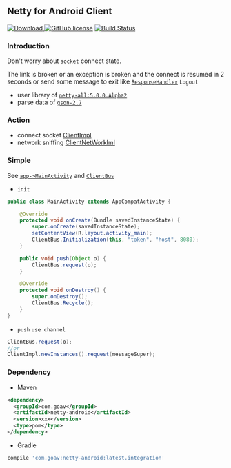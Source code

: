 ## Netty for Android Client

 [ ![Download](https://api.bintray.com/packages/1024icloud/maven/netty-android/images/download.svg) ](https://bintray.com/1024icloud/maven/netty-android/_latestVersion)
 [![GitHub license](https://img.shields.io/badge/license-MIT-blue.svg)](https://raw.githubusercontent.com/FIRHQ/fir-cli/master/LICENSE.txt)
 [![Build Status](https://travis-ci.org/goAV/NettyAndroid.svg?branch=master)](https://travis-ci.org/goAV/NettyAndroid)
 
 
### Introduction

Don't worry about `socket` connect state. 

The link is broken or an exception is broken and the connect is resumed in 2 seconds 
or send some message to exit like [`ResponseHandler`](./app/src/main/java/com/goav/app/socket/ResponseHandler.java) `Logout`
    
* user library of [`netty-all:5.0.0.Alpha2`](https://github.com/netty/netty)
* parse data of [`gson-2.7`](http://mvnrepository.com/artifact/com.google.code.gson/gson/2.7)
    
### Action
* connect socket [ClientImpl](./netty-android/src/main/java/com/goav/netty/Handler/ClientImpl.java)
* network sniffing [ClientNetWorkIml](./netty-android/src/main/java/com/goav/netty/Handler/ClientNetWorkIml.java)
   
### Simple
See [`app->MainActivity`](./app/src/main/java/com/goav/app/MainActivity.java) and [`ClientBus`](./app/src/main/java/com/goav/app/socket/ClientBus.java)

* `init`
```java
public class MainActivity extends AppCompatActivity {

    @Override
    protected void onCreate(Bundle savedInstanceState) {
        super.onCreate(savedInstanceState);
        setContentView(R.layout.activity_main);
        ClientBus.Initialization(this, "token", "host", 8080);
    }

    public void push(Object o) {
        ClientBus.request(o);
    }

    @Override
    protected void onDestroy() {
        super.onDestroy();
        ClientBus.Recycle();
    }
}
```

* `push` `use channel`
```java
ClientBus.request(o);
//or
ClientImpl.newInstances().request(messageSuper);
```

### Dependency

* Maven
```xml
<dependency>
  <groupId>com.goav</groupId>
  <artifactId>netty-android</artifactId>
  <version>xxx</version>
  <type>pom</type>
</dependency>
```

* Gradle
```groovy
compile 'com.goav:netty-android:latest.integration'
```


